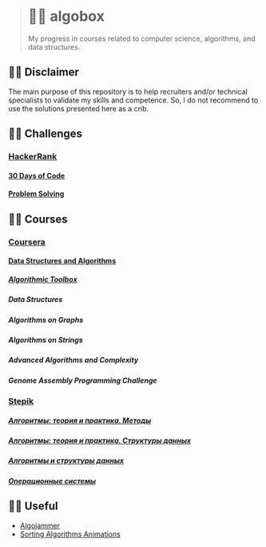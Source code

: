 > # 👨‍💻 algobox
>
> My progress in courses related to computer science, algorithms, and data structures.

## 🙅‍♂️ Disclaimer

The main purpose of this repository is to help recruiters and/or technical specialists to validate my skills
and competence. So, I do not recommend to use the solutions presented here as a crib.

## 🧗‍♂️ Challenges

### [HackerRank](https://www.hackerrank.com/kamilsk)

#### [30 Days of Code](hackerrank/30-days-of-code)

#### [Problem Solving](hackerrank/algorithms)

## 👨‍🏫 Courses

### [Coursera](https://www.coursera.org/user/ac851392243e4a64c5a04b6bfe2b97cc)

#### [Data Structures and Algorithms](https://www.coursera.org/specializations/data-structures-algorithms)

##### [Algorithmic Toolbox](coursera/algorithmic-toolbox)

##### Data Structures

##### Algorithms on Graphs

##### Algorithms on Strings

##### Advanced Algorithms and Complexity

##### Genome Assembly Programming Challenge

### [Stepik](https://stepik.org/users/17586168)

##### [Алгоритмы: теория и практика. Методы](stepik/course-217)

##### [Алгоритмы: теория и практика. Структуры данных](stepik/course-1547)

##### [Алгоритмы и структуры данных](stepik/course-156)

##### [Операционные системы](stepik/course-1780)

## 💁‍♂️ Useful

- [Algojammer](https://github.com/ChrisKnott/Algojammer)
- [Sorting Algorithms Animations](https://www.toptal.com/developers/sorting-algorithms)
